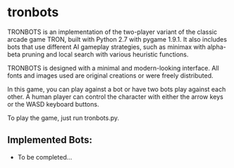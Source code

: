 # tronbots
TRONBOTS is an implementation of the two-player variant of the classic arcade game TRON, built with Python 2.7 with pygame 1.9.1. It also includes bots that use different AI gameplay strategies, such as minimax with alpha-beta pruning and local search with various heuristic functions. 

TRONBOTS is designed with a minimal and modern-looking interface. All fonts and images used are original creations or were freely distributed.

In this game, you can play against a bot or have two bots play against each other. A human player can control the character with either the arrow keys or the WASD keyboard buttons.

To play the game, just run tronbots.py.

## Implemented Bots:
- To be completed...
